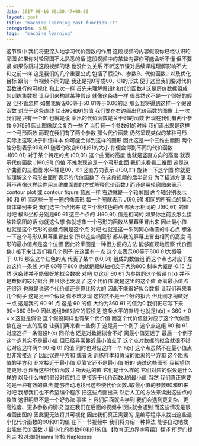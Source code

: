 ```yaml
---
date: 2017-08-16 09:50:47+00:00
layout: post
title: 'machine learning cost function II'
categories: 文档
tags:  'machine learning'
---
```



这节课中 我们将更深入地学习代价函数的作用 这段视频的内容假设你已经认识轮廓图 如果你对轮廓图不太熟悉的话 这段视频中的某些内容你可能会听不懂 但不要紧 如果你跳过这段视频的话 也没什么关系 不听这节课对后续课程理解影响不大 和之前一样 这是我们的几个重要公式 包括了假设h、参数θ、代价函数J 以及优化目标 跟前一节视频不同的是 我还是把θ写成θ0、θ1的形式 便于这里我们要对代价函数进行的可视化 和上次一样 首先来理解假设h和代价函数J 这是房价数据组成的训练集数据 让我们来构建某种假设 就像这条线一样 很显然这不是一个很好的假设 但不管怎样 如果我假设θ0等于50 θ1等于0.06的话 那么我将得到这样一个假设函数 对应于这条直线 给出θ0和θ1的值 我们要在右边画出代价函数的图像 上一次 我们是只有一个θ1 也就是说 画出的代价函数是关于θ1的函数 但现在我们有两个参数 θ0和θ1 因此图像就会复杂一些了 当只有一个参数θ1的时候 我们画出来是这样一个弓形函数 而现在我们有了两个参数 那么代价函数 仍然呈现类似的某种弓形 实际上这取决于训练样本 你可能会得到这样的图形 因此这是一个三维曲面图 两个轴分别表示θ0和θ1 随着你改变θ0和θ1的大小 你便会得到不同的代价函数 J(θ0,θ1) 对于某个特定的点 (θ0,θ1) 这个曲面的高度 也就是竖直方向的高度 就表示代价函数 J(θ0,θ1) 的值 不难发现这是一个弓形曲面 我们来看看三维图 这是这个曲面的三维图 水平轴是θ0、θ1 竖直方向表示 J(θ0,θ1) 旋转一下这个图 你就更能理解这个弓形曲面所表示的代价函数了 在这段视频的后半部分 为了描述方便 我将不再像这样给你用三维曲面图的方式解释代价函数J 而还是用轮廓图来表示 contour plot 或 contour figure 意思一样 右边就是一个轮廓图 两个轴分别表示 θ0 和 θ1 而这些一圈一圈的椭圆形 每一个圈就表示 J(θ0,θ1) 相同的所有点的集合 具体举例来说 我们选三个点出来 这三个桃红色的点 都表示相同的 J(θ0,θ1) 的值 对吧 横纵坐标分别是θ0 θ1 这三个点的 J(θ0,θ1) 值是相同的 如果你之前没怎么接触轮廓图的话 你就这么想 你就想象一个弓形的函数从屏幕里冒出来 因此最小值 也就是这个弓形的最低点就是这个点 对吧 也就是这一系列同心椭圆的中心点 想象一下这个弓形从屏幕里冒出来 所以这些椭圆形 都从我的屏幕上冒出相同的高度 弓形的最小值点是这个位置 因此轮廓图是一种很方便的方法 能够直观地观察 代价函数J 接下来让我们看几个例子 在这里有一点 这个点表示θ0等于800 θ1大概等于-0.15 那么这个红色的点 代表了某个 (θ0,θ1) 组成的数值组 而这个点也对应于左边这样一条线 对吧 θ0等于800 也就是跟纵轴相交于大约800 斜率大概是-0.15 当然 这条线并不能很好地拟合数据 对吧 以这组 θ0 θ1 为参数的这个假设 h(x) 并不是数据的较好拟合 并且你也发现了 这个代价值 就是这里的这个值 距离最小值点还很远 也就是说这个代价值还是算比较大的 因此不能很好拟合数据 让我们再来看几个例子 这是另一个假设 你不难发现 这依然不是一个好的拟合 但比刚才稍微好一点 这是我的 θ0  θ1 点 这是 θ0 的值 大约为360 θ1 的值为0 我们把它写下来 θ0=360  θ1=0 因此这组θ值对应的假设是 这条水平的直线 也就是h(x) = 360 + 0 × x 这就是假设 这个假设同样也有某个代价值 而这个代价值就对应于这个代价函数在这一点的高度 让我们再来看一些例子 这是另一个例子 这个点这组 θ0 和 θ1  对应这样一条假设h(x) 同样地 还是对数据拟合不好 离最小值更远了 最后一个例子 这个点其实不是最小值 但已经非常靠近最小值点了 这个点对数据的拟合就很不错 它对应这样两个θ0 和  θ1 的值 同时也对应这样一个 h(x) 这个点虽然不在最小值点 但非常接近了 因此误差平方和 或者说 训练样本和假设的距离的平方和 这个距离值的平方和 非常接近于最小值 尽管它还不是最小值 好的 通过这些图形 我希望你能更好地 理解这些代价函数 J 所表达的值 它们是什么样的 它们对应的假设是什么样的 以及什么样的假设对应的点 更接近于代价函数J的最小值 当然 我们真正需要的是一种有效的算法 能够自动地找出这些使代价函数J取最小值的参数θ0和θ1来 对吧 我想我们也不希望编个程序 把这些点画出来 然后人工的方法来读出这些点的数值 这很明显不是一个好办法 事实上 我们后面就会学到 我们会遇到更复杂、更高维度、更多参数的情况 这在我们在后面的视频中很快就会遇到 而这些情况是很难画出图的 因此更无法将其可视化 因此我们真正需要的 是编写程序来找出这些最小化代价函数的θ0和θ1的值 在下一节视频中 我们将介绍一种算法 能够自动地找出能使代价函数 J 最小化的参数θ0和θ1的值 【教育无边界字幕组】翻译:所罗门捷列夫 校对:御姐sama 审核:Naplessss